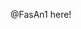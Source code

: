 @FasAn1 here!

<!---
FasAn1/FasAn1 is a ✨ special ✨ repository because its `README.md` (this file) appears on your GitHub profile.
You can click the Preview link to take a look at your changes.
--->
